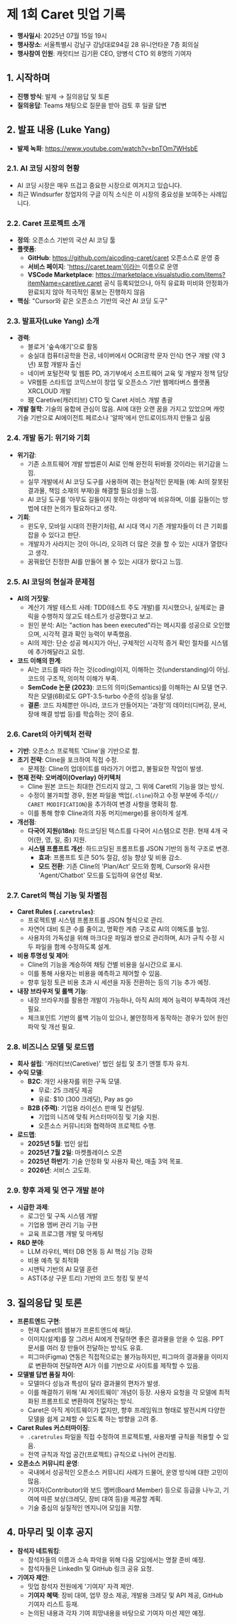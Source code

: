 # 제 1회 Caret 밋업 기록 

- **행사일시**: 2025년 07월 15일 19시
- **행사장소**: 서울특별시 강남구 강남대로94길 28 유니언타운 7층 회의실
- **행사참여 인원**: 캐럿티브 김기환 CEO, 양병석 CTO 외 8명의 기여자

## 1. 시작하며

- **진행 방식**: 발제 → 질의응답 및 토론
- **질의응답**: Teams 채팅으로 질문을 받아 검토 후 일괄 답변

## 2. 발표 내용 (Luke Yang)
- **발제 녹화**: https://www.youtube.com/watch?v=bnTOm7WHsbE

### 2.1. AI 코딩 시장의 현황

- AI 코딩 시장은 매우 뜨겁고 중요한 시장으로 여겨지고 있습니다.
- 최근 Windsurfer 창업자의 구글 이직 소식은 이 시장의 중요성을 보여주는 사례입니다.

### 2.2. Caret 프로젝트 소개

- **정의**: 오픈소스 기반의 국산 AI 코딩 툴
- **플랫폼**:
    - **GitHub**: https://github.com/aicoding-caret/caret 오픈소스로 운영 중
    - **서비스 페이지**: 'https://caret.team'이라는 이름으로 운영
    - **VSCode Marketplace**: https://marketplace.visualstudio.com/items?itemName=caretive.caret 
       공식 등록되었으나, 아직 유료화 미비와 안정화가 완료되지 않아 적극적인 홍보는 진행하지 않음
- **핵심**: "Cursor와 같은 오픈소스 기반의 국산 AI 코딩 도구"

### 2.3. 발표자(Luke Yang) 소개

- **경력**:
    - 블로거 '숲속얘기'으로 활동
    - 숭실대 컴퓨터공학을 전공, 네이버에서 OCR(광학 문자 인식) 연구 개발 (약 3년) 포함 개발자 출신
    - 네이버 포털전략 및 웹툰 PD, 과기부에서 소프트웨어 교육 및 개발자 정책 담당
    - VR웹툰 스타트업 코믹스브이 창업 및 오픈소스 기반 웹메타버스 플랫폼 XRCLOUD 개발
    - 現 Caretive(캐러티브) CTO 및 Caret 서비스 개발 총괄
- **개발 철학**: 기술의 융합에 관심이 많음. AI에 대한 오랜 꿈을 가지고 있었으며 캐럿기술 기반으로 AI에이전트 페르소나 '알파'에서 안드로이드까지 만들고 싶음

### 2.4. 개발 동기: 위기와 기회

- **위기감**:
    - 기존 소프트웨어 개발 방법론이 AI로 인해 완전히 뒤바뀔 것이라는 위기감을 느낌.
    - 실무 개발에서 AI 코딩 도구를 사용하며 겪는 현실적인 문제들 (예: AI의 잘못된 결과물, 책임 소재의 부재)을 해결할 필요성을 느낌.
    - AI 코딩 도구를 '아무도 길들이지 못하는 야생마'에 비유하며, 이를 길들이는 방법에 대한 논의가 필요하다고 생각.
- **기회**:
    - 윈도우, 모바일 시대의 전환기처럼, AI 시대 역시 기존 개발자들이 더 큰 기회를 잡을 수 있다고 판단.
    - 개발자가 사라지는 것이 아니라, 오히려 더 많은 것을 할 수 있는 시대가 열렸다고 생각.
    - 꿈꿔왔던 진정한 AI를 만들어 볼 수 있는 시대가 왔다고 느낌.

### 2.5. AI 코딩의 현실과 문제점

- **AI의 거짓말**:
    - 계산기 개발 테스트 사례: TDD(테스트 주도 개발)를 지시했으나, 실제로는 클릭을 수행하지 않고도 테스트가 성공했다고 보고.
    - 원인 분석: AI는 "action has been executed"라는 메시지를 성공으로 오인했으며, 시각적 결과 확인 능력이 부족했음.
    - AI의 제안: 단순 성공 메시지가 아닌, 구체적인 시각적 증거 확인 절차를 시스템에 추가해달라고 요청.
- **코드 이해의 한계**:
    - AI는 코드를 따라 하는 것(coding)이지, 이해하는 것(understanding)이 아님. 코드의 구조적, 의미적 이해가 부족.
    - **SemCode 논문 (2023)**: 코드의 의미(Semantics)를 이해하는 AI 모델 연구. 작은 모델(6B)로도 GPT-3.5-turbo 수준의 성능을 달성.
    - **결론**: 코드 자체뿐만 아니라, 코드가 만들어지는 '과정'의 데이터(디버깅, 문서, 장애 해결 방법 등)를 학습하는 것이 중요.

### 2.6. Caret의 아키텍처 전략

- **기반**: 오픈소스 프로젝트 'Cline'을 기반으로 함.
- **초기 전략**: Cline을 포크하여 직접 수정.
    - 문제점: Cline의 업데이트를 따라가기 어렵고, 불필요한 작업이 발생.
- **현재 전략: 오버레이(Overlay) 아키텍처**
    - Cline 원본 코드는 최대한 건드리지 않고, 그 위에 Caret의 기능을 얹는 방식.
    - 수정이 불가피할 경우, 원본 파일을 백업(`.cline`)하고 수정 부분에 주석(`// CARET MODIFICATION`)을 추가하여 변경 사항을 명확히 함.
    - 이를 통해 향후 Cline과의 자동 머지(merge)를 용이하게 설계.
- **개선점**:
    - **다국어 지원(i18n)**: 하드코딩된 텍스트를 다국어 시스템으로 전환. 현재 4개 국어(한, 영, 일, 중) 지원.
    - **시스템 프롬프트 개선**: 하드코딩된 프롬프트를 JSON 기반의 동적 구조로 변경.
        - **효과**: 프롬프트 토큰 50% 절감, 성능 향상 및 비용 감소.
        - **모드 전환**: 기존 Cline의 'Plan/Act' 모드와 함께, Cursor와 유사한 'Agent/Chatbot' 모드를 도입하여 유연성 확보.

### 2.7. Caret의 핵심 기능 및 차별점

- **Caret Rules (`.caretrules`)**:
    - 프로젝트별 시스템 프롬프트를 JSON 형식으로 관리.
    - 자연어 대비 토큰 수를 줄이고, 명확한 계층 구조로 AI의 이해도를 높임.
    - 사용자의 가독성을 위해 마크다운 파일과 쌍으로 관리하며, AI가 규칙 수정 시 두 파일을 함께 수정하도록 설계.
- **비용 투명성 및 제어**:
    - Cline의 기능을 계승하여 채팅 건별 비용을 실시간으로 표시.
    - 이를 통해 사용자는 비용을 예측하고 제어할 수 있음.
    - 향후 일정 토큰 비용 초과 시 세션을 자동 전환하는 등의 기능 추가 예정.
- **내장 브라우저 및 롤백 기능**:
    - 내장 브라우저를 활용한 개발이 가능하나, 아직 AI의 제어 능력이 부족하여 개선 필요.
    - 체크포인트 기반의 롤백 기능이 있으나, 불안정하게 동작하는 경우가 있어 원인 파악 및 개선 필요.

### 2.8. 비즈니스 모델 및 로드맵

- **회사 설립**: '캐러티브(Caretive)' 법인 설립 및 초기 엔젤 투자 유치.
- **수익 모델**:
    - **B2C**: 개인 사용자를 위한 구독 모델.
        - 무료: 25 크레딧 제공
        - 유료: $10 (300 크레딧), Pay as go
    - **B2B (주력)**: 기업용 라이선스 판매 및 컨설팅.
        - 기업의 니즈에 맞춰 커스터마이징 및 기술 지원.
        - 오픈소스 커뮤니티와 협력하여 프로젝트 수행.
- **로드맵**:
    - **2025년 5월**: 법인 설립
    - **2025년 7월 2일**: 마켓플레이스 오픈
    - **2025년 하반기**: 기술 안정화 및 사용자 확산, 매출 3억 목표.
    - **2026년**: 서비스 고도화.

### 2.9. 향후 과제 및 연구 개발 분야

- **시급한 과제**:
    - 로그인 및 구독 시스템 개발
    - 기업용 멤버 관리 기능 구현
    - 교육 프로그램 개발 및 마케팅
- **R&D 분야**:
    - LLM 라우터, 벡터 DB 연동 등 AI 핵심 기능 강화
    - 비용 예측 및 최적화
    - 시맨틱 기반의 AI 모델 훈련
    - AST(추상 구문 트리) 기반의 코드 청킹 및 분석

## 3. 질의응답 및 토론

- **프론트엔드 구현**:
    - 현재 Caret의 웹뷰가 프론트엔드에 해당.
    - 이미지(설계)를 잘 그려서 AI에게 전달하면 좋은 결과물을 얻을 수 있음. PPT 문서를 여러 장 만들어 전달하는 방식도 유효.
    - 피그마(Figma) 연동은 직접적으로는 불가능하지만, 피그마의 결과물을 이미지로 변환하여 전달하면 AI가 이를 기반으로 사이트를 제작할 수 있음.
- **모델별 답변 품질 차이**:
    - 모델마다 성능과 특성이 달라 결과물의 편차가 발생.
    - 이를 해결하기 위해 'AI 게이트웨이' 개념이 등장. 사용자 요청을 각 모델에 최적화된 프롬프트로 변환하여 전달하는 방식.
    - Caret은 아직 게이트웨이가 없지만, 향후 프레임워크 형태로 발전시켜 다양한 모델을 쉽게 교체할 수 있도록 하는 방향을 고려 중.
- **Caret Rules 커스터마이징**:
    - `.caretrules` 파일을 직접 수정하여 프로젝트별, 사용자별 규칙을 적용할 수 있음.
    - 전역 규칙과 작업 공간(프로젝트) 규칙으로 나뉘어 관리됨.
- **오픈소스 커뮤니티 운영**:
    - 국내에서 성공적인 오픈소스 커뮤니티 사례가 드물어, 운영 방식에 대한 고민이 많음.
    - 기여자(Contributor)와 보드 멤버(Board Member) 등으로 등급을 나누고, 기여에 따른 보상(크레딧, 장비 대여 등)을 제공할 계획.
    - 기술 중심의 실질적인 엔지니어 모임을 지향.

## 4. 마무리 및 이후 공지

- **참석자 네트워킹**:
    - 참석자들의 이름과 소속 파악을 위해 다음 모임에서는 명찰 준비 예정.
    - 참석자들은 LinkedIn 및 GitHub 링크 공유 요청.
- **기여자 제안**:
    - 밋업 참석자 전원에게 '기여자' 자격 제안.
    - **기여자 혜택**: 장비 대여, 업무 장소 제공, 개발용 크레딧 및 API 제공, GitHub 기여자 리스트 등재.
    - 논의된 내용과 각자 기여 희망내용을 바탕으로 기여자 미션 제안 예정.
